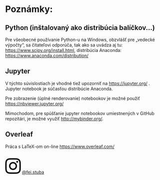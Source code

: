 # Poznámky:


## Python (inštalovaný ako distribúcia balíčkov...)
Pre všeobecné používanie Python-u na Windows, obzvlášť pre „vedecké výpočty“, sa čitateľovi odporúča, tak ako sa uvádza aj tu: https://www.scipy.org/install.html, distribúcia Anaconda: https://www.anaconda.com/distribution/

## Jupyter

V týchto súvislostiach je vhodné tiež upozorniť na https://jupyter.org/ . Jupyter notebook je súčasťou distribúcie Anaconda.

Pre zobrazenie (úplné renderovanie) notebookov je možné použiť https://nbviewer.jupyter.org/

Mimochodom, pre spúšťanie jupyter notebookov umiestnených v GitHub repozitári, je možné využiť http://mybinder.org/.


## Overleaf

Práca s LaTeX-om on-line https://www.overleaf.com/



##

![instalogo](/misc/instalogo.png) [@fei.stuba](https://www.instagram.com/fei.stuba/)
